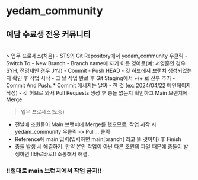 # yedam_community
<h2>예담 수료생 전용 커뮤니티</h2>
<br />
>  업무 프로세스(처음)
- STS의 Git Repository에서 yedam_community 우클릭
- Switch To
- New Branch
- Branch name에 자기 이름 영어로(예: 서영훈인 경우 SYH, 전영재인 경우 JYJ) 
- Commit
- Push HEAD
- 깃 허브에서 브랜치 생성되었는지 확인 후 작업 시작
- 그 날 작업 완료 후 Git Staging에서 +/+ 로 전부 추가
- Commit And Push. * Commit 메세지는 날짜 - 한 것 (ex: 2024/04/22 메인페이지 작성)
- 깃 허브로 와서 Pull Requests 생성 후 충돌 없는지 확인하고 Main 브랜치에 Merge

>  업무 프로세스(도중)
- 전날에 조원들이 Main 브랜치에 Merge를 했으므로, 작업 시작 시 yedam_community 우클릭 -> Pull... 클릭
- Reference에 main 입력(입력하면 main[branch] 라고 뜰 것이다) 후 Finish
- 충돌 발생 시 해결하기. 만약 본인 작업이 아닌 다른 조원의 파일 때문에 충돌이 발생하면 !!바로바로!! 소통해서 해결.

<h3>!!절대로 main 브런치에서 작업 금지!!</h3> 
